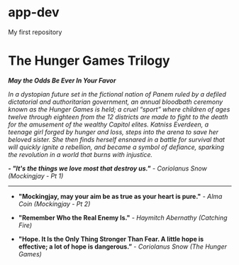 # app-dev
My first repository

# **The Hunger Games Trilogy**
***May the Odds Be Ever In Your Favor***

*In a dystopian future set in the fictional nation of Panem ruled by a defiled dictatorial and authoritarian government, an annual bloodbath ceremony known as the Hunger Games is held; a cruel “sport” where children of ages twelve through eighteen from the 12 districts are made to fight to the death for the amusement of the wealthy Capitol elites. Katniss Everdeen, a teenage girl forged by hunger and loss, steps into the arena to save her beloved sister. She then finds herself ensnared in a battle for survival that will quickly ignite a rebellion, and became a symbol of defiance, sparking the revolution in a world that burns with injustice.* 

***- "It's the things we love most that destroy us."***
*- Coriolanus Snow (Mockingjay - Pt 1)*

---
 
- **"Mockingjay, may your aim be as true as your heart is pure."** - *Alma Coin (Mockingjay - Pt 2)*
  
- **"Remember Who the Real Enemy Is."** - *Haymitch Abernathy (Catching Fire)*
  
- **"Hope. It Is the Only Thing Stronger Than Fear. A little hope is effective; a lot of hope is dangerous.”** - *Coriolanus Snow (The Hunger Games)*

